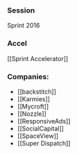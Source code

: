 
### Session
Sprint 2016

### Accel
[[Sprint Accelerator]]

### Companies:
- [[backstitch]]
- [[Karmies]]
- [[Mycroft]]
- [[Nozzle]]
- [[ResponsiveAds]]
- [[SocialCapital]]
- [[SpaceView]]
- [[Super Dispatch]]


